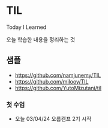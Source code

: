 # TIL

Today I Learned

오늘 학습한 내용을 정리하는 것


## 샘플
- https://github.com/namjunemy/TIL
- https://github.com/milooy/TIL
- https://github.com/YutoMizutani/til

### 첫 수업
- 오늘 03/04/24 오름캠프 2기 시작
